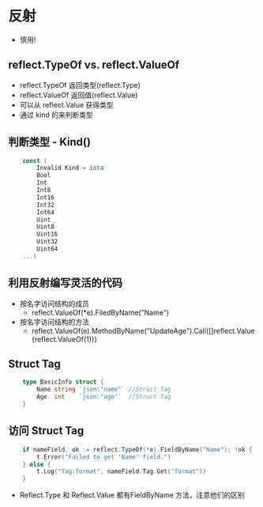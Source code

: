 # 反射
- 慎用!
## reflect.TypeOf vs. reflect.ValueOf
* reflect.TypeOf 返回类型(reflect.Type)
* reflect.ValueOf 返回值(reflect.Value)
* 可以从 reflect.Value 获得类型
* 通过 kind 的来判断类型

## 判断类型 - Kind()
```go
    const (
    	Invalid Kind = iota
    	Bool
    	Int
    	Int8
    	Int16
    	Int32
    	Int64
    	Uint
    	Uint8
    	Uint16
    	Uint32
    	Uint64
    ...)
```

## 利用反射编写灵活的代码
* 按名字访问结构的成员
    * reflect.ValueOf(*e).FiledByName("Name")
* 按名字访问结构的方法
    * reflect.ValueOf(e).MethodByName("UpdateAge").Call([]reflect.Value{reflect.ValueOf(1)})

## Struct Tag
```go
    type BasicInfo struct {
    	Name string `json:"name"` //Struct Tag
    	Age  int    `json:"age"`  //Struct Tag
    }
```

## 访问 Struct Tag
```go
    if nameField, ok := reflect.TypeOf(*e).FieldByName("Name"); !ok {
    	t.Error("Failed to get 'Name' field.")
    } else {
    	t.Log("Tag:format", nameField.Tag.Get("format"))
    }
```

* Reflect.Type 和 Reflect.Value 都有FieldByName 方法，注意他们的区别